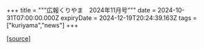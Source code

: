 +++
title = """広報くりやま　2024年11月号"""
date = 2024-10-31T07:00:00.000Z
expiryDate = 2024-12-19T20:24:39.163Z
tags = ["kuriyama","news"]
+++


[[source]](https://www.town.kuriyama.hokkaido.jp/site/koho/29253.html)
